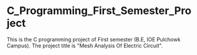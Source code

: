 # C_Programming_First_Semester_Project
This is the C programming project of First semester (B.E, IOE Pulchowk Campus). The project title is "Mesh Analysis Of Electric Circuit".
